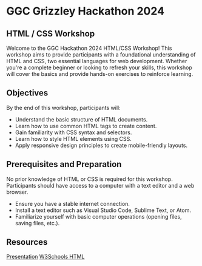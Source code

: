 # GGC Grizzley Hackathon 2024

## HTML / CSS Workshop

Welcome to the GGC Hackathon 2024 HTML/CSS Workshop! This workshop aims to provide participants with a foundational understanding of HTML and CSS, two essential languages for web development. Whether you're a complete beginner or looking to refresh your skills, this workshop will cover the basics and provide hands-on exercises to reinforce learning.

## Objectives
By the end of this workshop, participants will:
- Understand the basic structure of HTML documents.
- Learn how to use common HTML tags to create content.
- Gain familiarity with CSS syntax and selectors.
- Learn how to style HTML elements using CSS.
- Apply responsive design principles to create mobile-friendly layouts.

## Prerequisites and Preparation
No prior knowledge of HTML or CSS is required for this workshop. Participants should have access to a computer with a text editor and a web browser.
- Ensure you have a stable internet connection.
- Install a text editor such as Visual Studio Code, Sublime Text, or Atom.
- Familiarize yourself with basic computer operations (opening files, saving files, etc.).

## Resources
[Presentation](https://docs.google.com/presentation/d/1ICnhxbDba1GqK4ZFogNnnhQTDdL7gQIDBYVCsoQytOs/edit?usp=sharing) 
[W3Schools HTML](https://www.w3schools.com/html/default.asp)
